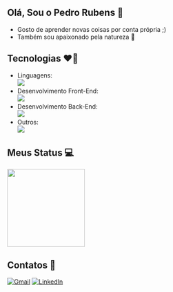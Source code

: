 ## Olá, Sou o Pedro Rubens :wave:

<ul>
  <li> Gosto de aprender novas coisas por conta própria ;)</li>
  <li> Também sou apaixonado pela natureza 🌳</li>
</ul>

## Tecnologias ❤️‍🔥
<ul>
  <li> 
    Linguagens: <br>
    <a href="https://skillicons.dev">
      <img src="https://skillicons.dev/icons?i=js,lua,python,java,cpp,cs" />
    </a>
  </li>
  
  <li> 
    Desenvolvimento Front-End: <br>
    <a href="https://skillicons.dev">
      <img src="https://skillicons.dev/icons?i=html,css,tailwind,react,vue,threejs" />
    </a>
  </li>

  <li> 
    Desenvolvimento Back-End: <br>
    <a href="https://skillicons.dev">
      <img src="https://skillicons.dev/icons?i=mysql,postgres,spring" />
    </a>
  </li>

  <li> 
     Outros: <br>
    <a href="https://skillicons.dev">
      <img src="https://skillicons.dev/icons?i=blender,unity,figma,robloxstudio" />
  </a>
  </li>
</ul>

## Meus Status 💻
<img height="180em" src="https://github-readme-stats.vercel.app/api/top-langs/?username=PedrouColares&layout=compact&langs_count=16&theme=omni"/>

## Contatos 🤏
<a href="mailto:pedro.colaressrubens15789@example.com"><img src="https://img.shields.io/badge/Gmail-D14836?style=for-the-badge&logo=gmail&logoColor=white" alt="Gmail"></a>
<a href="https://www.linkedin.com/in/pedro-rubens-7033a5236/" target="_blank">
  <img src="https://img.shields.io/badge/LinkedIn-0077B5?style=for-the-badge&logo=linkedin&logoColor=white" alt="LinkedIn">
</a>
